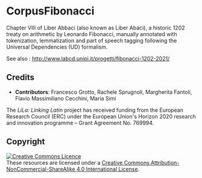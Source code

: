 # CorpusFibonacci
Chapter VIII of Liber Abbaci (also known as Liber Abaci), a historic 1202 treaty on arithmetic by Leonardo Fibonacci, manually annotated with tokenization, lemmatization and part of speech tagging following the Universal Dependencies (UD) formalism.

See also : http://www.labcd.unipi.it/progetti/fibonacci-1202-2021/


## Credits

- **Contributors**: Francesco Grotto, Rachele Sprugnoli, Margherita Fantoli, Flavio Massimiliano Cecchini, Maria Simi

The _LiLa: Linking Latin_ project has received funding from the European Research Council (ERC) under the European Union's Horizon 2020 research and innovation programme – Grant Agreement No. 769994.

## Copyright
<a rel="license" href="http://creativecommons.org/licenses/by-nc-sa/4.0/"><img alt="Creative Commons Licence" style="border-width:0" src="https://i.creativecommons.org/l/by-nc-sa/4.0/88x31.png" /></a><br />These resources are licensed under a <a rel="license" href="http://creativecommons.org/licenses/by-nc-sa/4.0/">Creative Commons Attribution-NonCommercial-ShareAlike 4.0 International License</a>.
